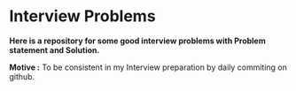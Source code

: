 # Interview Problems

**Here is a repository for some good interview problems with Problem statement and Solution.**

**Motive :** To be consistent in my Interview preparation by daily commiting on github.
